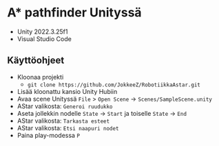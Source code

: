 # A* pathfinder Unityssä
- Unity 2022.3.25f1
- Visual Studio Code

## Käyttöohjeet
- Kloonaa projekti
	- `git clone https://github.com/JokkeeZ/RobotiikkaAstar.git`
- Lisää kloonattu kansio Unity Hubiin
- Avaa scene Unityssä `File` > `Open Scene` -> `Scenes/SampleScene.unity`
- AStar valikosta: `Generoi ruudukko`
- Aseta jollekkin nodelle `State` -> `Start` ja toiselle `State` -> `End`
- AStar valikosta: `Tarkasta esteet`
- AStar valikosta: `Etsi naapuri nodet`
- Paina play-modessa `P`

